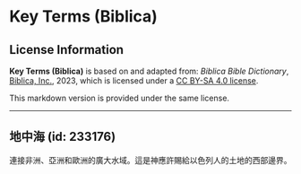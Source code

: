 # Key Terms (Biblica)

## License Information

**Key Terms (Biblica)** is based on and adapted from: _Biblica Bible Dictionary_, [Biblica, Inc.](https://www.biblica.com/), 2023, which is licensed under a [CC BY-SA 4.0 license](https://creativecommons.org/licenses/by-sa/4.0/legalcode.en).

This markdown version is provided under the same license.



--------------------------------

## 地中海 (id: 233176)

連接非洲、亞洲和歐洲的廣大水域。這是神應許賜給以色列人的土地的西部邊界。


